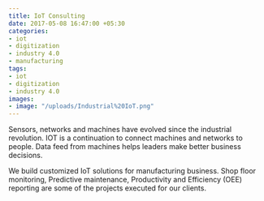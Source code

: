 ```yaml
---
title: IoT Consulting
date: 2017-05-08 16:47:00 +05:30
categories:
- iot
- digitization
- industry 4.0
- manufacturing
tags:
- iot
- digitization
- industry 4.0
images:
- image: "/uploads/Industrial%20IoT.png"
---
```


Sensors, networks and machines have evolved since the industrial revolution. IOT is a continuation to connect machines and networks to people. Data feed from machines helps leaders make better business decisions.

We build customized IoT solutions for manufacturing business. Shop floor monitoring, Predictive maintenance, Productivity and Efficiency (OEE) reporting are some of the projects executed for our clients.